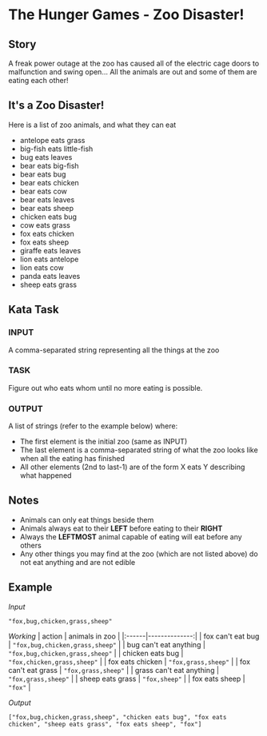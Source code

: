 # The Hunger Games - Zoo Disaster!

## Story
A freak power outage at the zoo has caused all of the electric cage doors to malfunction and swing open... All the animals are out and some of them are eating each other!

## It's a Zoo Disaster!
Here is a list of zoo animals, and what they can eat
* antelope eats grass
* big-fish eats little-fish
* bug eats leaves
* bear eats big-fish
* bear eats bug
* bear eats chicken
* bear eats cow
* bear eats leaves
* bear eats sheep
* chicken eats bug
* cow eats grass
* fox eats chicken
* fox eats sheep
* giraffe eats leaves
* lion eats antelope
* lion eats cow
* panda eats leaves
* sheep eats grass

## Kata Task
### INPUT
A comma-separated string representing all the things at the zoo

### TASK
Figure out who eats whom until no more eating is possible.

### OUTPUT
A list of strings (refer to the example below) where:

* The first element is the initial zoo (same as INPUT)
* The last element is a comma-separated string of what the zoo looks like when all the eating has finished
* All other elements (2nd to last-1) are of the form X eats Y describing what happened

## Notes
* Animals can only eat things beside them
* Animals always eat to their **LEFT** before eating to their **RIGHT**
* Always the **LEFTMOST** animal capable of eating will eat before any others
* Any other things you may find at the zoo (which are not listed above) do not eat anything and are not edible

## Example
*Input*
```
"fox,bug,chicken,grass,sheep"
```

*Working*
| action | animals in zoo |
|:------|--------------:|
| fox can't eat bug | ```"fox,bug,chicken,grass,sheep"``` |
| bug can't eat anything | ```"fox,bug,chicken,grass,sheep"``` |
| chicken eats bug | ```"fox,chicken,grass,sheep"``` |
| fox eats chicken | ```"fox,grass,sheep"``` |
| fox can't eat grass | ```"fox,grass,sheep"``` |
| grass can't eat anything | ```"fox,grass,sheep"``` |
| sheep eats grass	 | ```"fox,sheep"``` |
| fox eats sheep | ```"fox"``` |

*Output*
```
["fox,bug,chicken,grass,sheep", "chicken eats bug", "fox eats chicken", "sheep eats grass", "fox eats sheep", "fox"]
```